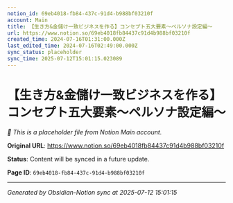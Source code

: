 ```yaml
---
notion_id: 69eb4018-fb84-437c-91d4-b988bf03210f
account: Main
title: 【生き方&金儲け一致ビジネスを作る】コンセプト五大要素〜ペルソナ設定編〜
url: https://www.notion.so/69eb4018fb84437c91d4b988bf03210f
created_time: 2024-07-16T01:31:00.000Z
last_edited_time: 2024-07-16T02:49:00.000Z
sync_status: placeholder
sync_time: 2025-07-12T15:01:15.023089
---
```


# 【生き方&金儲け一致ビジネスを作る】コンセプト五大要素〜ペルソナ設定編〜

*🔄 This is a placeholder file from Notion Main account.*

**Original URL**: https://www.notion.so/69eb4018fb84437c91d4b988bf03210f

**Status**: Content will be synced in a future update.

**Page ID**: `69eb4018-fb84-437c-91d4-b988bf03210f`

---

*Generated by Obsidian-Notion sync at 2025-07-12 15:01:15*

